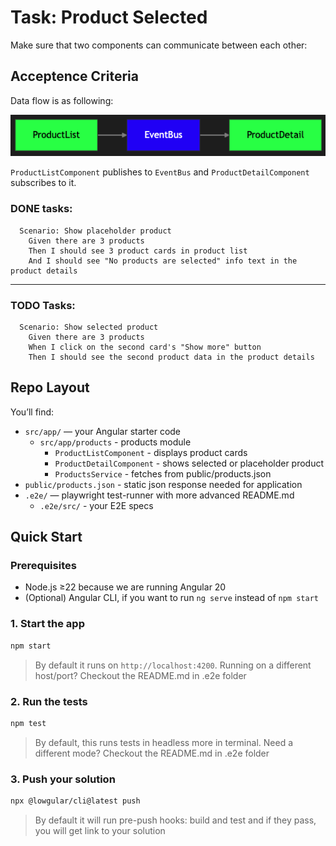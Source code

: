# Task: Product Selected

Make sure that two components can communicate between each other:

## Acceptence Criteria

Data flow is as following:

<img src="docs/diagram.png" alt="diagram">

`ProductListComponent` publishes to `EventBus` and `ProductDetailComponent` subscribes to it.

### DONE tasks:

```gherkin
  Scenario: Show placeholder product
    Given there are 3 products
    Then I should see 3 product cards in product list
    And I should see "No products are selected" info text in the product details
```

---

### TODO Tasks:

```gherkin
  Scenario: Show selected product
    Given there are 3 products
    When I click on the second card's "Show more" button
    Then I should see the second product data in the product details
```

## Repo Layout

You’ll find:

- `src/app/` — your Angular starter code
  - `src/app/products` - products module
    - `ProductListComponent` - displays product cards
    - `ProductDetailComponent` - shows selected or placeholder product
    - `ProductsService` - fetches from public/products.json
- `public/products.json` - static json response needed for application
- `.e2e/` — playwright test-runner with more advanced README.md
  - `.e2e/src/` - your E2E specs

## Quick Start

### Prerequisites

- Node.js ≥22 because we are running Angular 20
- (Optional) Angular CLI, if you want to run `ng serve` instead of `npm start`

### 1. Start the app

```bash
npm start
```

> By default it runs on `http://localhost:4200`.
> Running on a different host/port? Checkout the README.md in .e2e folder

### 2. Run the tests

```bash
npm test
```

> By default, this runs tests in headless more in terminal.
> Need a different mode? Checkout the README.md in .e2e folder

### 3. Push your solution

```bash
npx @lowgular/cli@latest push
```

> By default it will run pre-push hooks: build and test and if they pass, you will get link to your solution
